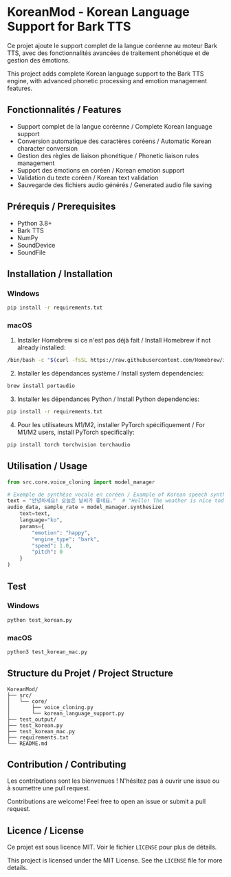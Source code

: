 # KoreanMod - Korean Language Support for Bark TTS

Ce projet ajoute le support complet de la langue coréenne au moteur Bark TTS, avec des fonctionnalités avancées de traitement phonétique et de gestion des émotions.

This project adds complete Korean language support to the Bark TTS engine, with advanced phonetic processing and emotion management features.

## Fonctionnalités / Features

- Support complet de la langue coréenne / Complete Korean language support
- Conversion automatique des caractères coréens / Automatic Korean character conversion
- Gestion des règles de liaison phonétique / Phonetic liaison rules management
- Support des émotions en coréen / Korean emotion support
- Validation du texte coréen / Korean text validation
- Sauvegarde des fichiers audio générés / Generated audio file saving

## Prérequis / Prerequisites

- Python 3.8+
- Bark TTS
- NumPy
- SoundDevice
- SoundFile

## Installation / Installation

### Windows

```bash
pip install -r requirements.txt
```

### macOS

1. Installer Homebrew si ce n'est pas déjà fait / Install Homebrew if not already installed:
```bash
/bin/bash -c "$(curl -fsSL https://raw.githubusercontent.com/Homebrew/install/HEAD/install.sh)"
```

2. Installer les dépendances système / Install system dependencies:
```bash
brew install portaudio
```

3. Installer les dépendances Python / Install Python dependencies:
```bash
pip install -r requirements.txt
```

4. Pour les utilisateurs M1/M2, installer PyTorch spécifiquement / For M1/M2 users, install PyTorch specifically:
```bash
pip install torch torchvision torchaudio
```

## Utilisation / Usage

```python
from src.core.voice_cloning import model_manager

# Exemple de synthèse vocale en coréen / Example of Korean speech synthesis
text = "안녕하세요! 오늘은 날씨가 좋네요."  # "Hello! The weather is nice today."
audio_data, sample_rate = model_manager.synthesize(
    text=text,
    language="ko",
    params={
        "emotion": "happy",
        "engine_type": "bark",
        "speed": 1.0,
        "pitch": 0
    }
)
```

## Test

### Windows

```bash
python test_korean.py
```

### macOS

```bash
python3 test_korean_mac.py
```

## Structure du Projet / Project Structure

```
KoreanMod/
├── src/
│   └── core/
│       ├── voice_cloning.py
│       └── korean_language_support.py
├── test_output/
├── test_korean.py
├── test_korean_mac.py
├── requirements.txt
└── README.md
```

## Contribution / Contributing

Les contributions sont les bienvenues ! N'hésitez pas à ouvrir une issue ou à soumettre une pull request.

Contributions are welcome! Feel free to open an issue or submit a pull request.

## Licence / License

Ce projet est sous licence MIT. Voir le fichier `LICENSE` pour plus de détails.

This project is licensed under the MIT License. See the `LICENSE` file for more details.
